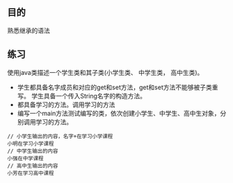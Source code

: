 ## 目的
熟悉继承的语法

## 练习
使用java类描述一个学生类和其子类(小学生类、 中学生类， 高中生类)。
* 学生都具备名字成员和对应的get和set方法，get和set方法不能够被子类重写。
学生具备一个传入String名字的构造方法。
* 都具备学习的方法。调用学习的方法
* 编写一个main方法测试编写的类，依次创建小学生、中学生、高中生对象，分别调用学习的方法。

```
// 小学生输出的内容，名字+在学习小学课程
小明在学习小学课程
// 中学生输出的内容
小强在中学课程
// 高中生输出的内容
小芳在学习高中课程
```
